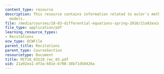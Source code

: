 ```yaml
---
content_type: resource
description: This resource contains information related to euler's method and linear
  models.
file: /media/courses/18-03-differential-equations-spring-2010/21a92ea1df3a681eb70838b71d50426a_MIT18_03S10_rec_03.pdf
file_type: application/pdf
learning_resource_types:
- Recitations
ocw_type: OCWFile
parent_title: Recitations
parent_type: CourseSection
resourcetype: Document
title: MIT18_03S10_rec_03.pdf
uid: 21a92ea1-df3a-681e-b708-38b71d50426a
---
```

